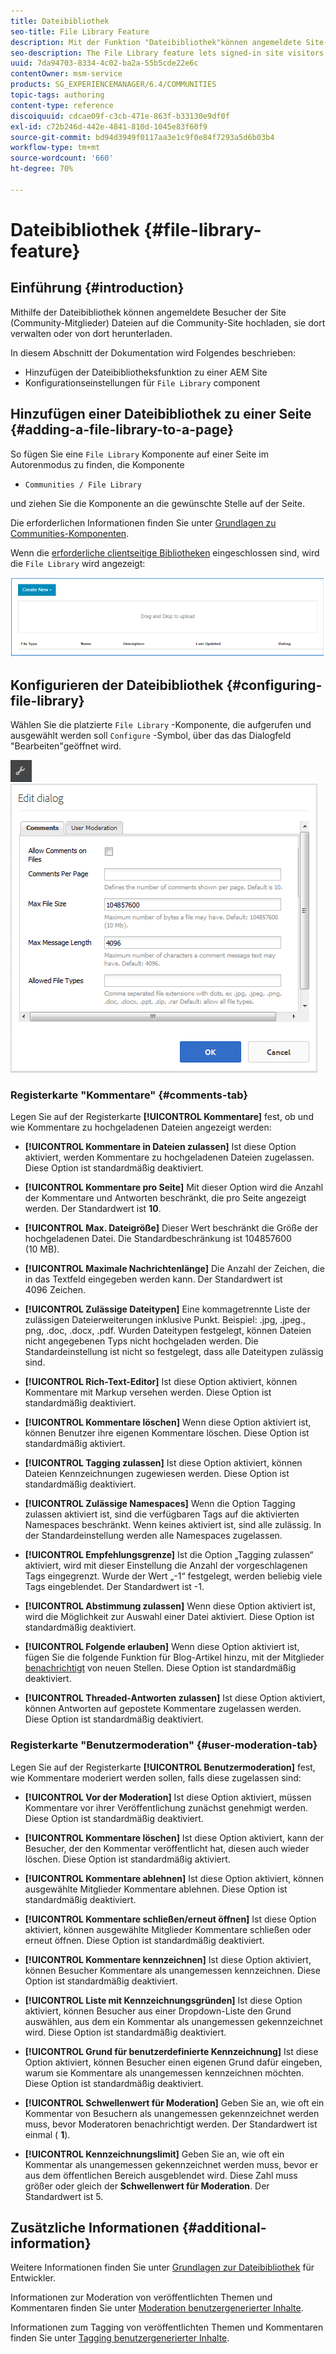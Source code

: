 ```yaml
---
title: Dateibibliothek
seo-title: File Library Feature
description: Mit der Funktion "Dateibibliothek"können angemeldete Site-Besucher Dateien hochladen, verwalten und herunterladen
seo-description: The File Library feature lets signed-in site visitors upload, manage, and download files
uuid: 7da94703-8334-4c02-ba2a-55b5cde22e6c
contentOwner: msm-service
products: SG_EXPERIENCEMANAGER/6.4/COMMUNITIES
topic-tags: authoring
content-type: reference
discoiquuid: cdcae09f-c3cb-471e-863f-b33130e9df0f
exl-id: c72b246d-442e-4841-810d-1045e83f60f9
source-git-commit: bd94d3949f0117aa3e1c9f0e84f7293a5d6b03b4
workflow-type: tm+mt
source-wordcount: '660'
ht-degree: 70%

---
```


# Dateibibliothek {#file-library-feature}

## Einführung {#introduction}

Mithilfe der Dateibibliothek können angemeldete Besucher der Site (Community-Mitglieder) Dateien auf die Community-Site hochladen, sie dort verwalten oder von dort herunterladen.

In diesem Abschnitt der Dokumentation wird Folgendes beschrieben:

* Hinzufügen der Dateibibliotheksfunktion zu einer AEM Site
* Konfigurationseinstellungen für `File Library` component

## Hinzufügen einer Dateibibliothek zu einer Seite {#adding-a-file-library-to-a-page}

So fügen Sie eine `File Library` Komponente auf einer Seite im Autorenmodus zu finden, die Komponente

* `Communities / File Library`

und ziehen Sie die Komponente an die gewünschte Stelle auf der Seite.

Die erforderlichen Informationen finden Sie unter [Grundlagen zu Communities-Komponenten](basics.md).

Wenn die [erforderliche clientseitige Bibliotheken](essentials-file-library.md#essentials-for-client-side) eingeschlossen sind, wird die `File Library` wird angezeigt:

![chlimage_1-430](assets/chlimage_1-430.png)

## Konfigurieren der Dateibibliothek {#configuring-file-library}

Wählen Sie die platzierte `File Library` -Komponente, die aufgerufen und ausgewählt werden soll `Configure` -Symbol, über das das Dialogfeld &quot;Bearbeiten&quot;geöffnet wird.

![chlimage_1-431](assets/chlimage_1-431.png) ![chlimage_1-432](assets/chlimage_1-432.png)

### Registerkarte &quot;Kommentare&quot; {#comments-tab}

Legen Sie auf der Registerkarte **[!UICONTROL Kommentare]** fest, ob und wie Kommentare zu hochgeladenen Dateien angezeigt werden:

* **[!UICONTROL Kommentare in Dateien zulassen]** Ist diese Option aktiviert, werden Kommentare zu hochgeladenen Dateien zugelassen. Diese Option ist standardmäßig deaktiviert.

* **[!UICONTROL Kommentare pro Seite]** Mit dieser Option wird die Anzahl der Kommentare und Antworten beschränkt, die pro Seite angezeigt werden. Der Standardwert ist 
**10**.

* **[!UICONTROL Max. Dateigröße]** Dieser Wert beschränkt die Größe der hochgeladenen Datei. Die Standardbeschränkung ist 104857600 (10 MB).

* **[!UICONTROL Maximale Nachrichtenlänge]** Die Anzahl der Zeichen, die in das Textfeld eingegeben werden kann. Der Standardwert ist 4096 Zeichen.

* **[!UICONTROL Zulässige Dateitypen]** Eine kommagetrennte Liste der zulässigen Dateierweiterungen inklusive Punkt. Beispiel: .jpg, .jpeg., png, .doc, .docx, .pdf. Wurden Dateitypen festgelegt, können Dateien nicht angegebenen Typs nicht hochgeladen werden. Die Standardeinstellung ist nicht so festgelegt, dass alle Dateitypen zulässig sind.

* **[!UICONTROL Rich-Text-Editor]** Ist diese Option aktiviert, können Kommentare mit Markup versehen werden. Diese Option ist standardmäßig deaktiviert.

* **[!UICONTROL Kommentare löschen]**
Wenn diese Option aktiviert ist, können Benutzer ihre eigenen Kommentare löschen. Diese Option ist standardmäßig aktiviert.

* **[!UICONTROL Tagging zulassen]** Ist diese Option aktiviert, können Dateien Kennzeichnungen zugewiesen werden. Diese Option ist standardmäßig deaktiviert.

* **[!UICONTROL Zulässige Namespaces]**
Wenn die Option Tagging zulassen aktiviert ist, sind die verfügbaren Tags auf die aktivierten Namespaces beschränkt. Wenn keines aktiviert ist, sind alle zulässig. In der Standardeinstellung werden alle Namespaces zugelassen.

* **[!UICONTROL Empfehlungsgrenze]** Ist die Option „Tagging zulassen“ aktiviert, wird mit dieser Einstellung die Anzahl der vorgeschlagenen Tags eingegrenzt. Wurde der Wert „-1“ festgelegt, werden beliebig viele Tags eingeblendet. Der Standardwert ist -1.

* **[!UICONTROL Abstimmung zulassen]**
Wenn diese Option aktiviert ist, wird die Möglichkeit zur Auswahl einer Datei aktiviert. Diese Option ist standardmäßig deaktiviert.

* **[!UICONTROL Folgende erlauben]**
Wenn diese Option aktiviert ist, fügen Sie die folgende Funktion für Blog-Artikel hinzu, mit der Mitglieder [benachrichtigt](notifications.md) von neuen Stellen. Diese Option ist standardmäßig deaktiviert.

* **[!UICONTROL Threaded-Antworten zulassen]**
Ist diese Option aktiviert, können Antworten auf gepostete Kommentare zugelassen werden. Diese Option ist standardmäßig deaktiviert.

### Registerkarte &quot;Benutzermoderation&quot; {#user-moderation-tab}

Legen Sie auf der Registerkarte **[!UICONTROL Benutzermoderation]** fest, wie Kommentare moderiert werden sollen, falls diese zugelassen sind:

* **[!UICONTROL Vor der Moderation]** Ist diese Option aktiviert, müssen Kommentare vor ihrer Veröffentlichung zunächst genehmigt werden. Diese Option ist standardmäßig deaktiviert.

* **[!UICONTROL Kommentare löschen]** Ist diese Option aktiviert, kann der Besucher, der den Kommentar veröffentlicht hat, diesen auch wieder löschen. Diese Option ist standardmäßig aktiviert.

* **[!UICONTROL Kommentare ablehnen]** Ist diese Option aktiviert, können ausgewählte Mitglieder Kommentare ablehnen. Diese Option ist standardmäßig deaktiviert.

* **[!UICONTROL Kommentare schließen/erneut öffnen]** Ist diese Option aktiviert, können ausgewählte Mitglieder Kommentare schließen oder erneut öffnen. Diese Option ist standardmäßig deaktiviert.

* **[!UICONTROL Kommentare kennzeichnen]** Ist diese Option aktiviert, können Besucher Kommentare als unangemessen kennzeichnen. Diese Option ist standardmäßig deaktiviert.

* **[!UICONTROL Liste mit Kennzeichnungsgründen]** Ist diese Option aktiviert, können Besucher aus einer Dropdown-Liste den Grund auswählen, aus dem ein Kommentar als unangemessen gekennzeichnet wird. Diese Option ist standardmäßig deaktiviert.

* **[!UICONTROL Grund für benutzerdefinierte Kennzeichnung]** Ist diese Option aktiviert, können Besucher einen eigenen Grund dafür eingeben, warum sie Kommentare als unangemessen kennzeichnen möchten. Diese Option ist standardmäßig deaktiviert.

* **[!UICONTROL Schwellenwert für Moderation]** Geben Sie an, wie oft ein Kommentar von Besuchern als unangemessen gekennzeichnet werden muss, bevor Moderatoren benachrichtigt werden. Der Standardwert ist einmal (
**1**).

* **[!UICONTROL Kennzeichnungslimit]** Geben Sie an, wie oft ein Kommentar als unangemessen gekennzeichnet werden muss, bevor er aus dem öffentlichen Bereich ausgeblendet wird. Diese Zahl muss größer oder gleich der 
**Schwellenwert für Moderation**. Der Standardwert ist 5.

## Zusätzliche Informationen {#additional-information}

Weitere Informationen finden Sie unter [Grundlagen zur Dateibibliothek](essentials-file-library.md) für Entwickler.

Informationen zur Moderation von veröffentlichten Themen und Kommentaren finden Sie unter [Moderation benutzergenerierter Inhalte](moderate-ugc.md).

Informationen zum Tagging von veröffentlichten Themen und Kommentaren finden Sie unter [Tagging benutzergenerierter Inhalte](tag-ugc.md).
